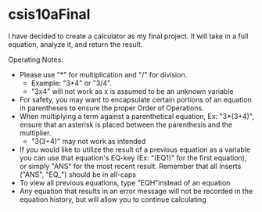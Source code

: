 # csis10aFinal
I have decided to create a calculator as my final project. It will take in a full equation, analyze it, and return the result.

Operating Notes:
* Please use "*" for multiplication and "/" for division.
  - Example: "3*4" or "3/4".
  - "3x4" will not work as x is assumed to be an unknown variable
* For safety, you may want to encapsulate certain portions of an
  equation in parentheses to ensure the proper Order of Operations.
* When multiplying a term against a parenthetical equation,
  Ex: "3*(3+4)", ensure that an asterisk is placed between the 
  parenthesis and the multiplier.
   - "3(3+4)" may not work as intended
* If you would like to utilize the result of a previous equation as
  a variable you can use that equation's EQ-key (Ex: "(EQ1)" for
  the first equation), or simply "ANS" for the most recent result.
  Remember that all inserts ("ANS", "EQ_") should be in all-caps
* To view all previous equations, type "EQH"instead of an equation
* Any equation that results in an error message will not be recorded
  in the equation history, but will allow you to continue calculating
